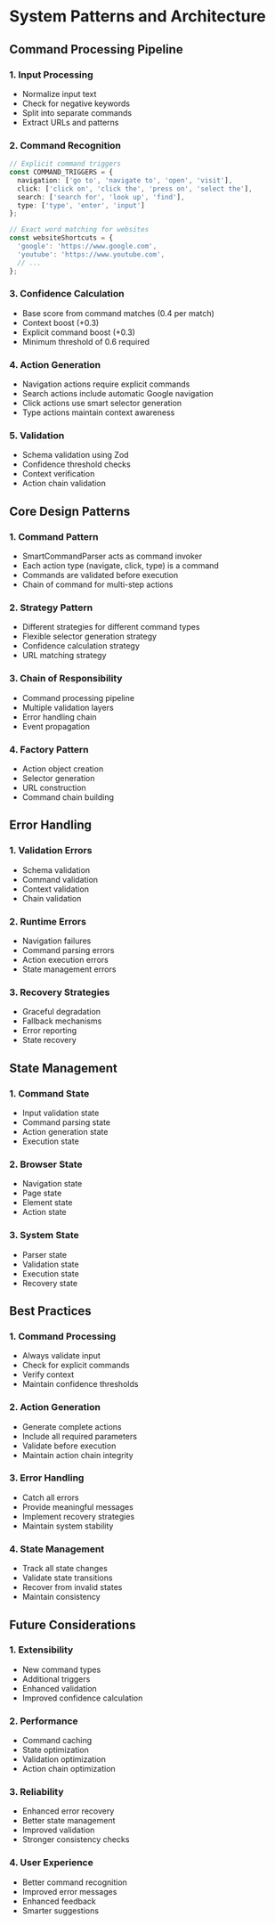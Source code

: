 # System Patterns and Architecture

## Command Processing Pipeline

### 1. Input Processing
- Normalize input text
- Check for negative keywords
- Split into separate commands
- Extract URLs and patterns

### 2. Command Recognition
```typescript
// Explicit command triggers
const COMMAND_TRIGGERS = {
  navigation: ['go to', 'navigate to', 'open', 'visit'],
  click: ['click on', 'click the', 'press on', 'select the'],
  search: ['search for', 'look up', 'find'],
  type: ['type', 'enter', 'input']
};

// Exact word matching for websites
const websiteShortcuts = {
  'google': 'https://www.google.com',
  'youtube': 'https://www.youtube.com',
  // ...
};
```

### 3. Confidence Calculation
- Base score from command matches (0.4 per match)
- Context boost (+0.3)
- Explicit command boost (+0.3)
- Minimum threshold of 0.6 required

### 4. Action Generation
- Navigation actions require explicit commands
- Search actions include automatic Google navigation
- Click actions use smart selector generation
- Type actions maintain context awareness

### 5. Validation
- Schema validation using Zod
- Confidence threshold checks
- Context verification
- Action chain validation

## Core Design Patterns

### 1. Command Pattern
- SmartCommandParser acts as command invoker
- Each action type (navigate, click, type) is a command
- Commands are validated before execution
- Chain of command for multi-step actions

### 2. Strategy Pattern
- Different strategies for different command types
- Flexible selector generation strategy
- Confidence calculation strategy
- URL matching strategy

### 3. Chain of Responsibility
- Command processing pipeline
- Multiple validation layers
- Error handling chain
- Event propagation

### 4. Factory Pattern
- Action object creation
- Selector generation
- URL construction
- Command chain building

## Error Handling

### 1. Validation Errors
- Schema validation
- Command validation
- Context validation
- Chain validation

### 2. Runtime Errors
- Navigation failures
- Command parsing errors
- Action execution errors
- State management errors

### 3. Recovery Strategies
- Graceful degradation
- Fallback mechanisms
- Error reporting
- State recovery

## State Management

### 1. Command State
- Input validation state
- Command parsing state
- Action generation state
- Execution state

### 2. Browser State
- Navigation state
- Page state
- Element state
- Action state

### 3. System State
- Parser state
- Validation state
- Execution state
- Recovery state

## Best Practices

### 1. Command Processing
- Always validate input
- Check for explicit commands
- Verify context
- Maintain confidence thresholds

### 2. Action Generation
- Generate complete actions
- Include all required parameters
- Validate before execution
- Maintain action chain integrity

### 3. Error Handling
- Catch all errors
- Provide meaningful messages
- Implement recovery strategies
- Maintain system stability

### 4. State Management
- Track all state changes
- Validate state transitions
- Recover from invalid states
- Maintain consistency

## Future Considerations

### 1. Extensibility
- New command types
- Additional triggers
- Enhanced validation
- Improved confidence calculation

### 2. Performance
- Command caching
- State optimization
- Validation optimization
- Action chain optimization

### 3. Reliability
- Enhanced error recovery
- Better state management
- Improved validation
- Stronger consistency checks

### 4. User Experience
- Better command recognition
- Improved error messages
- Enhanced feedback
- Smarter suggestions
